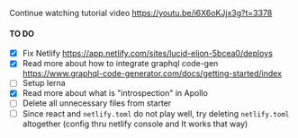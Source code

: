 Continue watching tutorial video https://youtu.be/i6X6oKJjx3g?t=3378

#### TO DO

- [x] Fix Netlify https://app.netlify.com/sites/lucid-elion-5bcea0/deploys
- [x] Read more about how to integrate graphql code-gen https://www.graphql-code-generator.com/docs/getting-started/index
- [ ] Setup lerna
- [x] Read more about what is "introspection" in Apollo
- [ ] Delete all unnecessary files from starter
- [ ] Since react and `netlify.toml` do not play well, try deleting `netlify.toml` altogether (config thru netlify console and It works that way)
